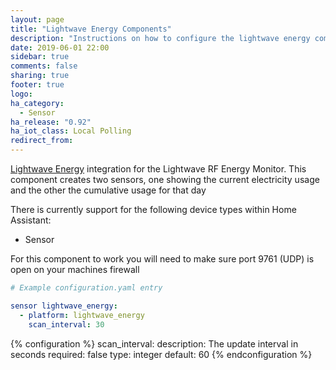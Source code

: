 ```yaml
---
layout: page
title: "Lightwave Energy Components"
description: "Instructions on how to configure the lightwave energy component"
date: 2019-06-01 22:00
sidebar: true
comments: false
sharing: true
footer: true
logo: 
ha_category:
  - Sensor
ha_release: "0.92"
ha_iot_class: Local Polling
redirect_from:
---
```


[Lightwave Energy](http://https://lightwaverf.com/products/jsjslw600-lightwaverf-electricity-monitor-and-energy-monitor) integration for the Lightwave RF Energy Monitor. This component creates two sensors, one showing the current electricity usage and the other the cumulative usage for that day

There is currently support for the following device types within Home Assistant:

- Sensor

For this component to work you will need to make sure port 9761 (UDP) is open on your machines firewall

```yaml
# Example configuration.yaml entry

sensor lightwave_energy:
  - platform: lightwave_energy
    scan_interval: 30

```


{% configuration %}
  scan_interval:
    description: The update interval in seconds
    required: false
    type: integer
    default: 60
{% endconfiguration %}
